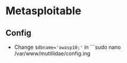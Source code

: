 # Metasploitable

## Config
- Change ```$dbname='owasp10;'``` in ```sudo nano /var/www/mutillidae/config.ing
